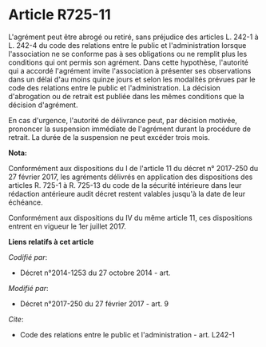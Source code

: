 # Article R725-11

L'agrément peut être abrogé ou retiré, sans préjudice des articles L. 242-1 à L. 242-4 du code des relations entre le public
et l'administration lorsque l'association ne se conforme pas à ses obligations ou ne remplit plus les conditions qui ont
permis son agrément. Dans cette hypothèse, l'autorité qui a accordé l'agrément invite l'association à présenter ses
observations dans un délai d'au moins quinze jours et selon les modalités prévues par le code des relations entre le public
et l'administration. La décision d'abrogation ou de retrait est publiée dans les mêmes conditions que la décision
d'agrément. 

En cas d'urgence, l'autorité de délivrance peut, par décision motivée, prononcer la suspension immédiate de l'agrément durant
la procédure de retrait. La durée de la suspension ne peut excéder trois mois.

**Nota:**

Conformément aux dispositions du I de l'article 11 du décret n° 2017-250 du 27 février 2017, les agréments délivrés en
application des dispositions des articles R. 725-1 à R. 725-13 du code de la sécurité intérieure dans leur rédaction
antérieure audit décret restent valables jusqu'à la date de leur échéance.

Conformément aux dispositions du IV du même article 11, ces dispositions entrent en vigueur le 1er juillet 2017.

**Liens relatifs à cet article**

_Codifié par_:

  - Décret n°2014-1253 du 27 octobre 2014 - art.

_Modifié par_:

  - Décret n°2017-250 du 27 février 2017 - art. 9

_Cite_:

  - Code des relations entre le public et l'administration - art. L242-1
